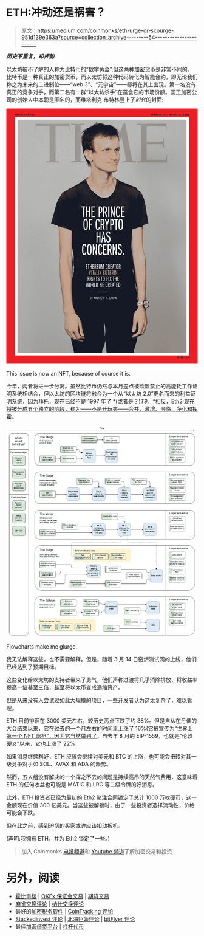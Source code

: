 # ETH:冲动还是祸害？

> 原文：<https://medium.com/coinmonks/eth-urge-or-scourge-951d139e363a?source=collection_archive---------54----------------------->

***历史不重复，却押韵***

以太坊被不了解的人称为比特币的“数字黄金”,但这两种加密货币是非常不同的。比特币是一种真正的加密货币，而以太坊将这种代码转化为智能合约，即无论我们称之为未来的二进制位——“web 3”、“元宇宙”——都将在其上出现。第一名没有真正的竞争对手，而第二名有一群“以太坊杀手”在蚕食它的市场份额。国王加密公司的创始人中本聪是匿名的，而维塔利克·布特林登上了*时代*的封面:

![](img/e87bcfff45ec41e467aa67f4cb7d3edc.png)

This issue is now an NFT, because of course it is.

今年，两者将进一步分离。虽然比特币仍然与本月差点被欧盟禁止的高能耗工作证明系统相结合，但以太坊的区块链将融合为一个从“以太坊 2.0”更名而来的利益证明系统，因为拜托，现在已经不是 1997 年了 [*(或者是？)*T9*。*相反，Eth2 现在将被分成五个独立的阶段，称为——不是开玩笑——合并、激增、濒临、净化和挥霍](https://en.wikipedia.org/wiki/Surge_(drink))。

![](img/0ed0db13b2338352f9357f96a8d51afb.png)

Flowcharts make me glurge.

我无法解释这些，也不需要解释。但是，随着 3 月 14 日窑炉测试网的上线，他们已经达到了预期目标。

这些变化给以太坊的支持者带来了勇气，他们声称过渡将几乎消除排放，将收益率提高一倍甚至三倍，甚至将以太币变成通缩资产。

但是从来没有人尝试过如此大规模的项目，一些开发者认为这太复杂了，难以管理。

ETH 目前徘徊在 3000 美元左右，较历史高点下跌了约 38%。但是自从在丹佛的大会结束以来，它在过去的一个月左右的时间里上涨了 16%[(它被宣传为“世界上第一个 NFT 烟枪”，因为](https://www.ethdenver.com/)[它当然做到了](https://www.theverge.com/2022/3/3/22958406/ethereum-ethdenver-crypto-vitalik-buterin-parties)。自去年 8 月的 EIP-1559，也就是“伦敦硬叉”以来，它也上涨了 22%

如果消息继续利好，ETH 应该会继续对美元和 BTC 的上涨，也可能会扭转对其一级竞争对手如 SOL、AVAX 和 ADA 的趋势。

然而，五人组没有解决的一个挥之不去的问题是持续高昂的天然气费用，这意味着 ETH 的任何收益也可能是 MATIC 和 LRC 等二级令牌的好消息。

此外，ETH 投资者已经为最初的 Eth2 赌注合同锁定了总计 1000 万枚硬币，这一金额现在价值 300 亿美元。当这些被解锁时，由于一些投资者选择流动性，价格可能会下跌。

但在此之前，感到迫切的买家或许应该扣动扳机。

(声明:我拥有 ETH，并为 Eth2 锁定了一些。)

> 加入 Coinmonks [电报频道](https://t.me/coincodecap)和 [Youtube 频道](https://www.youtube.com/c/coinmonks/videos)了解加密交易和投资

# 另外，阅读

*   [霍比审核](https://coincodecap.com/huobi-review) | [OKEx 保证金交易](https://coincodecap.com/okex-margin-trading) | [期货交易](https://coincodecap.com/futures-trading)
*   [麻雀交换评论](https://coincodecap.com/sparrow-exchange-review) | [纳什交换评论](https://coincodecap.com/nash-exchange-review)
*   最好的[加密税务软件](/coinmonks/best-crypto-tax-tool-for-my-money-72d4b430816b) | [CoinTracking 评论](/coinmonks/cointracking-review-a-reliable-cryptocurrency-tax-software-5114e3eb5737)
*   [Stackedinvest 评论](https://coincodecap.com/stackedinvest-review) | [北海巨妖评论](/coinmonks/kraken-review-6165fc1056ac) | [bitFlyer 评论](https://coincodecap.com/bitflyer-review)
*   最佳[加密借贷平台](/coinmonks/top-5-crypto-lending-platforms-in-2020-that-you-need-to-know-a1b675cec3fa) | [杠杆代币](/coinmonks/leveraged-token-3f5257808b22)